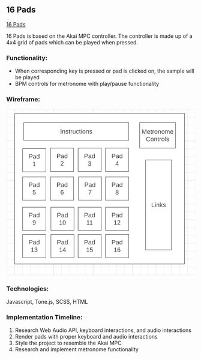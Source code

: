 ## 16 Pads
<a href="https://thedaebu.github.io/16pads/">16 Pads</a>


16 Pads is based on the Akai MPC controller. The controller is made up of a 4x4 grid of pads which can be played when pressed.

### Functionality:
<ul>
    <li>When corresponding key is pressed or pad is clicked on, the sample will be played</li>
    <li>BPM controls for metronome with play/pause functionality</li>
</ul>

### Wireframe:
<img src="https://github.com/thedaebu/16pads/blob/main/wireframe.png"></img>

### Technologies:
Javascript, Tone.js, SCSS, HTML

### Implementation Timeline:
<ol>
    <li>Research Web Audio API, keyboard interactions, and audio interactions</li>
    <li>Render pads with proper keyboard and audio interactions</li>
    <li>Style the project to resemble the Akai MPC</li>
    <li>Research and implement metronome functionality</li>
</ol>
